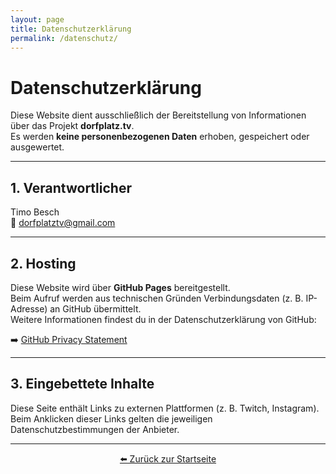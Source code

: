 ```yaml
---
layout: page
title: Datenschutzerklärung
permalink: /datenschutz/
---
```


# Datenschutzerklärung

Diese Website dient ausschließlich der Bereitstellung von Informationen über das Projekt **dorfplatz.tv**.  
Es werden **keine personenbezogenen Daten** erhoben, gespeichert oder ausgewertet.

---

## 1. Verantwortlicher

Timo Besch  
📧 [dorfplatztv@gmail.com](mailto:dorfplatztv@gmail.com)

---

## 2. Hosting

Diese Website wird über **GitHub Pages** bereitgestellt.  
Beim Aufruf werden aus technischen Gründen Verbindungsdaten (z. B. IP-Adresse) an GitHub übermittelt.  
Weitere Informationen findest du in der Datenschutzerklärung von GitHub:

➡️ [GitHub Privacy Statement](https://docs.github.com/de/site-policy/privacy-policies/github-privacy-statement)

---

## 3. Eingebettete Inhalte

Diese Seite enthält Links zu externen Plattformen (z. B. Twitch, Instagram).  
Beim Anklicken dieser Links gelten die jeweiligen Datenschutzbestimmungen der Anbieter.

---
<p align="center">
  <a href="/" class="btn">⬅️ Zurück zur Startseite</a>
</p>

